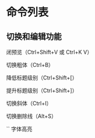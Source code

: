 # 命令列表
## 切换和编辑功能

闭预览（Ctrl+Shift+V 或 Ctrl+K V）


切换粗体（Ctrl+B）


降低标题级别（Ctrl+Shift+[）

提升标题级别（Ctrl+Shift+]）

切换斜体（Ctrl+I）

切换删除线（Alt+S）

`` 字体高亮
